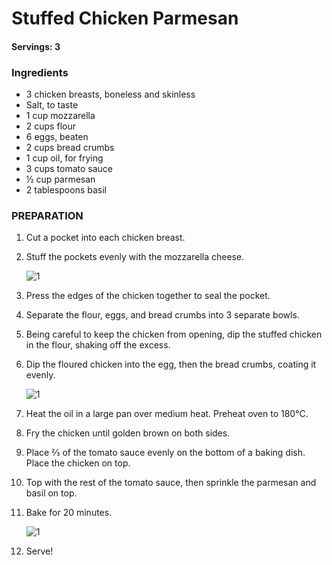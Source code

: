 # Stuffed Chicken Parmesan

#### Servings: 3

### Ingredients 

* 3 chicken breasts, boneless and skinless
* Salt, to taste
* 1 cup mozzarella
* 2 cups flour
* 6 eggs, beaten
* 2 cups bread crumbs
* 1 cup oil, for frying
* 3 cups tomato sauce
* ½ cup parmesan
* 2 tablespoons basil

### PREPARATION

1. Cut a pocket into each chicken breast.
2. Stuff the pockets evenly with the mozzarella cheese.

    ![1](https://cloud.githubusercontent.com/assets/22593770/20465080/3777ae2c-af4d-11e6-9903-cd9799fffbd7.jpg)

3. Press the edges of the chicken together to seal the pocket.
4. Separate the flour, eggs, and bread crumbs into 3 separate bowls.
5. Being careful to keep the chicken from opening, dip the stuffed chicken in the flour, shaking off the excess.
6. Dip the floured chicken into the egg, then the bread crumbs, coating it evenly.

    ![1](https://cloud.githubusercontent.com/assets/22593770/20465107/b27052b4-af4d-11e6-9f0d-d4605c69c0e8.jpg)

7. Heat the oil in a large pan over medium heat. Preheat oven to 180°C.
8. Fry the chicken until golden brown on both sides.
9. Place ⅔ of the tomato sauce evenly on the bottom of a baking dish. Place the chicken on top.
10. Top with the rest of the tomato sauce, then sprinkle the parmesan and basil on top.
11. Bake for 20 minutes.

    ![1](https://cloud.githubusercontent.com/assets/22593770/20465054/8bdee6e8-af4c-11e6-889d-108b50085e24.jpg)

12. Serve!
